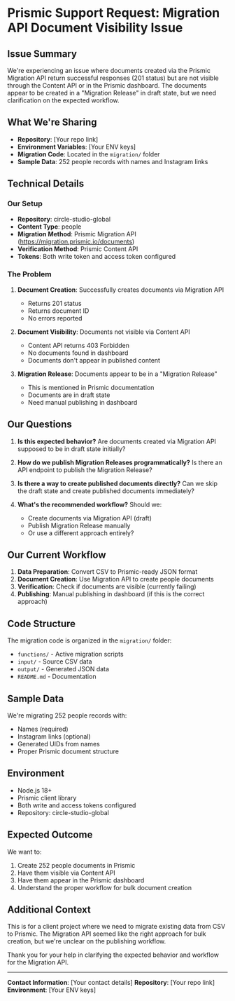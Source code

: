# Prismic Support Request: Migration API Document Visibility Issue

## Issue Summary

We're experiencing an issue where documents created via the Prismic Migration API return successful responses (201 status) but are not visible through the Content API or in the Prismic dashboard. The documents appear to be created in a "Migration Release" in draft state, but we need clarification on the expected workflow.

## What We're Sharing

- **Repository**: [Your repo link]
- **Environment Variables**: [Your ENV keys]
- **Migration Code**: Located in the `migration/` folder
- **Sample Data**: 252 people records with names and Instagram links

## Technical Details

### Our Setup
- **Repository**: circle-studio-global
- **Content Type**: people
- **Migration Method**: Prismic Migration API (https://migration.prismic.io/documents)
- **Verification Method**: Prismic Content API
- **Tokens**: Both write token and access token configured

### The Problem
1. **Document Creation**: Successfully creates documents via Migration API
   - Returns 201 status
   - Returns document ID
   - No errors reported

2. **Document Visibility**: Documents not visible via Content API
   - Content API returns 403 Forbidden
   - No documents found in dashboard
   - Documents don't appear in published content

3. **Migration Release**: Documents appear to be in a "Migration Release"
   - This is mentioned in Prismic documentation
   - Documents are in draft state
   - Need manual publishing in dashboard

## Our Questions

1. **Is this expected behavior?** Are documents created via Migration API supposed to be in draft state initially?

2. **How do we publish Migration Releases programmatically?** Is there an API endpoint to publish the Migration Release?

3. **Is there a way to create published documents directly?** Can we skip the draft state and create published documents immediately?

4. **What's the recommended workflow?** Should we:
   - Create documents via Migration API (draft)
   - Publish Migration Release manually
   - Or use a different approach entirely?

## Our Current Workflow

1. **Data Preparation**: Convert CSV to Prismic-ready JSON format
2. **Document Creation**: Use Migration API to create people documents
3. **Verification**: Check if documents are visible (currently failing)
4. **Publishing**: Manual publishing in dashboard (if this is the correct approach)

## Code Structure

The migration code is organized in the `migration/` folder:

- `functions/` - Active migration scripts
- `input/` - Source CSV data
- `output/` - Generated JSON data
- `README.md` - Documentation

## Sample Data

We're migrating 252 people records with:
- Names (required)
- Instagram links (optional)
- Generated UIDs from names
- Proper Prismic document structure

## Environment

- Node.js 18+
- Prismic client library
- Both write and access tokens configured
- Repository: circle-studio-global

## Expected Outcome

We want to:
1. Create 252 people documents in Prismic
2. Have them visible via Content API
3. Have them appear in the Prismic dashboard
4. Understand the proper workflow for bulk document creation

## Additional Context

This is for a client project where we need to migrate existing data from CSV to Prismic. The Migration API seemed like the right approach for bulk creation, but we're unclear on the publishing workflow.

Thank you for your help in clarifying the expected behavior and workflow for the Migration API.

---

**Contact Information**: [Your contact details]
**Repository**: [Your repo link]
**Environment**: [Your ENV keys]
